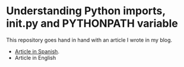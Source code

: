 # Understanding Python imports, __init__.py and PYTHONPATH variable
This repository goes hand in hand with an article I wrote in my blog.

- [Article in Spanish](https://alexdepablos.com/tecnologia/python-dependencias-init-pythonpath/).
- Article in English

